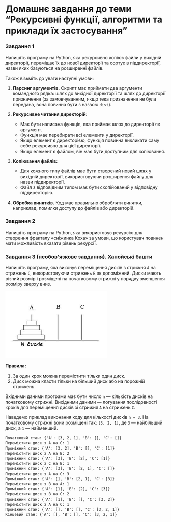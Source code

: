 # Домашнє завдання до теми “Рекурсивні функції, алгоритми та приклади їх застосування”

### Завдання 1

Напишіть програму на Python, яка рекурсивно копіює файли у вихідній директорії, переміщає їх до нової директорії та
сортує в піддиректорії, назви яких базуються на розширенні файлів.

Також візьміть до уваги наступні умови:

1. **Парсинг аргументів.** Скрипт має приймати два аргументи командного рядка: шлях до вихідної директорії та шлях до
   директорії призначення (за замовчуванням, якщо тека призначення не була передана, вона повинна бути з назвою `dist`).

2. **Рекурсивне читання директорій:**
    - Має бути написана функція, яка приймає шлях до директорії як аргумент.
    - Функція має перебирати всі елементи у директорії.
    - Якщо елемент є директорією, функція повинна викликати саму себе рекурсивно для цієї директорії.
    - Якщо елемент є файлом, він має бути доступним для копіювання.

3. **Копіювання файлів:**
    - Для кожного типу файлів має бути створений новий шлях у вихідній директорії, використовуючи розширення файлу для
      назви піддиректорії.
    - Файл з відповідним типом має бути скопійований у відповідну піддиректорію.

4. **Обробка винятків.** Код має правильно обробляти винятки, наприклад, помилки доступу до файлів або директорій.

### Завдання 2

Напишіть програму на Python, яка використовує рекурсію для створення фракталу «сніжинка Коха» за умови, що користувач
повинен мати можливість вказати рівень рекурсії.

### Завдання 3 (необов'язкове завдання). Ханойські башти

Напишіть програму, яка виконує переміщення дисків з стрижня `А` на стрижень `С`, використовуючи стрижень `В` як
допоміжний. Диски мають різний розмір і розміщені на початковому стрижні у порядку зменшення розміру зверху вниз.

![image](img1.png)

**Правила:**

1. За один крок можна перемістити тільки один диск.
2. Диск можна класти тільки на більший диск або на порожній стрижень.

Вхідними даними програми має бути число `n` — кількість дисків на початковому стрижні. Вихідними даними — логування
послідовності кроків для переміщення дисків зі стрижня `А` на стрижень `С`.

Наведемо приклад виконання коду для кількості дисків `n = 3`. На початковому стрижні вони розміщені так: `[3, 2, 1]`, де
`3` — найбільший диск, а `1` — найменший.

```
Початковий стан: {'A': [3, 2, 1], 'B': [], 'C': []}
Перемістити диск з A на C: 1
Проміжний стан: {'A': [3, 2], 'B': [], 'C': [1]}
Перемістити диск з A на B: 2
Проміжний стан: {'A': [3], 'B': [2], 'C': [1]}
Перемістити диск з C на B: 1
Проміжний стан: {'A': [3], 'B': [2, 1], 'C': []}
Перемістити диск з A на C: 3
Проміжний стан: {'A': [], 'B': [2, 1], 'C': [3]}
Перемістити диск з B на A: 1
Проміжний стан: {'A': [1], 'B': [2], 'C': [3]}
Перемістити диск з B на C: 2
Проміжний стан: {'A': [1], 'B': [], 'C': [3, 2]}
Перемістити диск з A на C: 1
Проміжний стан: {'A': [], 'B': [], 'C': [3, 2, 1]}
Кінцевий стан: {'A': [], 'B': [], 'C': [3, 2, 1]}
```